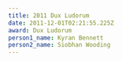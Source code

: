 ```yaml
---
title: 2011 Dux Ludorum
date: 2011-12-01T02:21:55.225Z
award: Dux Ludorum
person1_name: Kyran Bennett
person2_name: Siobhan Wooding
---
```


